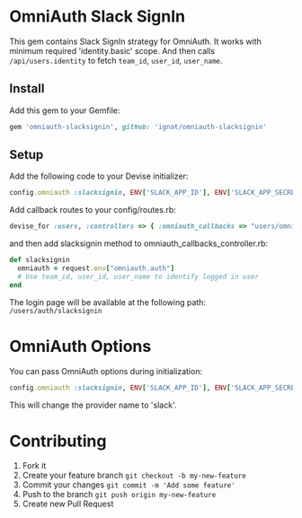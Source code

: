 # OmniAuth Slack SignIn

This gem contains Slack SignIn strategy for OmniAuth. It works with minimum required 'identity.basic' scope. And then calls `/api/users.identity` to fetch `team_id`, `user_id`, `user_name`.

## Install

Add this gem to your Gemfile:

```ruby
gem 'omniauth-slacksignin', github: 'ignat/omniauth-slacksignin'
```

## Setup

Add the following code to your Devise initializer:

```ruby
config.omniauth :slacksignin, ENV['SLACK_APP_ID'], ENV['SLACK_APP_SECRET'], scope: 'identity.basic'
```

Add callback routes to your config/routes.rb:

```ruby
devise_for :users, :controllers => { :omniauth_callbacks => "users/omniauth_callbacks" }
```

and then add slacksignin method to omniauth_callbacks_controller.rb:

```ruby
def slacksignin
  omniauth = request.env["omniauth.auth"]
  # Use team_id, user_id, user_name to identify logged in user
end
```

The login page will be available at the following path: `/users/auth/slacksignin`

# OmniAuth Options

You can pass OmniAuth options during initialization:

```ruby
config.omniauth :slacksignin, ENV['SLACK_APP_ID'], ENV['SLACK_APP_SECRET'], scope: 'identity.basic', name: 'slack'
```

This will change the provider name to 'slack'.

# Contributing

1. Fork it
2. Create your feature branch `git checkout -b my-new-feature`
3. Commit your changes `git commit -m 'Add some feature'`
4. Push to the branch `git push origin my-new-feature`
5. Create new Pull Request
